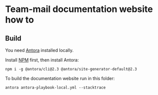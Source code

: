 # Team-mail documentation website how to

## Build

You need [Antora](https://antora.org/) installed locally.

Install [NPM](https://www.npmjs.com/) first, then install Antora:

```
npm i -g @antora/cli@2.3 @antora/site-generator-default@2.3
```

To build the documentation website run in this folder:

```
antora antora-playbook-local.yml --stacktrace
```